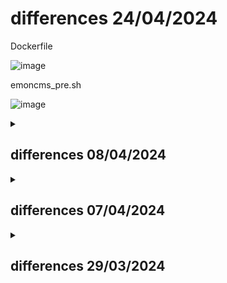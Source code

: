 # differences 24/04/2024

Dockerfile

![image](https://github.com/Open-Building-Management/containers/assets/24553739/641cee8a-e843-495d-932a-ef34671cfd98)

emoncms_pre.sh

![image](https://github.com/Open-Building-Management/containers/assets/24553739/866bb8c8-ecbb-4cee-8341-98c3812579d9)


<details id=1>
<summary><h2>differences 08/04/2024</h2></summary>

![image](https://github.com/Open-Building-Management/containers/assets/24553739/cec205fc-1457-4feb-b587-becad95dc52c)
![image](https://github.com/Open-Building-Management/containers/assets/24553739/43e8beec-d304-444f-b575-149acf96af71)

![image](https://github.com/Open-Building-Management/containers/assets/24553739/254453bc-6550-48dd-b12a-531c6793022a)
![image](https://github.com/Open-Building-Management/containers/assets/24553739/cdba86ae-4523-483a-8a9e-0a076402bea8)

</details>

<details id=1>
<summary><h2>differences 07/04/2024</h2></summary>

![image](https://github.com/Open-Building-Management/containers/assets/24553739/e5253034-50a5-4895-8d98-06f684dda970)
![image](https://github.com/Open-Building-Management/containers/assets/24553739/a5d0e0f7-1dc7-45ad-bb40-21d6b48485c9)

![image](https://github.com/Open-Building-Management/containers/assets/24553739/90b5440c-dcda-4344-b2b9-ec5f8983be61)
![image](https://github.com/Open-Building-Management/containers/assets/24553739/fd3add97-bada-4917-8b3b-1d1de3241811)
![image](https://github.com/Open-Building-Management/containers/assets/24553739/00076a0f-9a31-4117-bd10-6cab40d82a05)

</details>

<details id=2>
<summary><h2>differences 29/03/2024</h2></summary>

![image](https://github.com/Open-Building-Management/containers/assets/24553739/659fe6d1-8c27-423b-b533-4de36cfec5ec)

![image](https://github.com/Open-Building-Management/containers/assets/24553739/3056e384-0ca2-4357-86f6-e7238a5eeee0)
</details>
